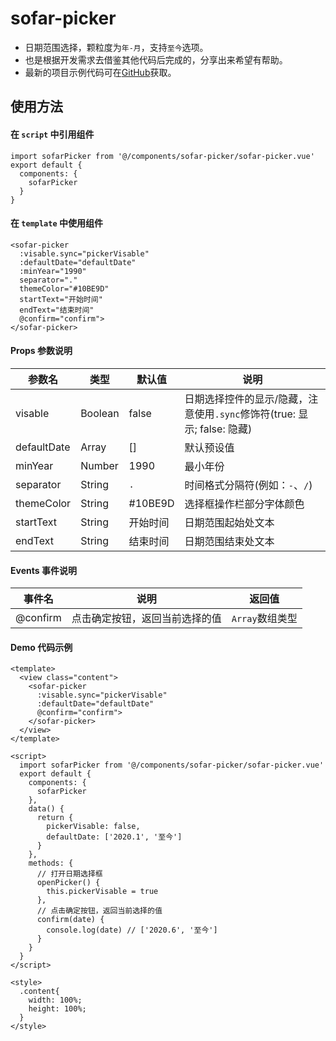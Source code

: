 # sofar-picker

   - 日期范围选择，颗粒度为`年-月`，支持`至今`选项。
   - 也是根据开发需求去借鉴其他代码后完成的，分享出来希望有帮助。
   - 最新的项目示例代码可在[GitHub](https://github.com/iRainy6661/uni-load-refresh)获取。

## 使用方法

#### 在 `script` 中引用组件

```
import sofarPicker from '@/components/sofar-picker/sofar-picker.vue'
export default {
  components: {
    sofarPicker
  }
}
```

#### 在 `template` 中使用组件

```
<sofar-picker
  :visable.sync="pickerVisable"
  :defaultDate="defaultDate"
  :minYear="1990"
  separator="."
  themeColor="#10BE9D"
  startText="开始时间"
  endText="结束时间"
  @confirm="confirm">
</sofar-picker>
```

#### Props 参数说明

| 参数名 | 类型 | 默认值 | 说明 |
| ------ | ------ | ------ | ------ |
| visable | Boolean | false | 日期选择控件的显示/隐藏，注意使用`.sync`修饰符(true: 显示; false: 隐藏) |
| defaultDate | Array | [] | 默认预设值 |
| minYear | Number | 1990 | 最小年份 |
| separator | String | `.` | 时间格式分隔符(例如：`-`、`/`) |
| themeColor | String | #10BE9D | 选择框操作栏部分字体颜色 |
| startText | String | 开始时间 | 日期范围起始处文本 |
| endText | String | 结束时间 | 日期范围结束处文本 |

#### Events 事件说明

| 事件名 | 说明 | 返回值 |
| ------ | ------ | ------ |
| @confirm | 点击确定按钮，返回当前选择的值 | `Array`数组类型 |

#### Demo 代码示例

```
<template>
  <view class="content">
    <sofar-picker
      :visable.sync="pickerVisable"
      :defaultDate="defaultDate"
      @confirm="confirm">
    </sofar-picker>
  </view>
</template>

<script>
  import sofarPicker from '@/components/sofar-picker/sofar-picker.vue'
  export default {
    components: {
      sofarPicker
    },
    data() {
      return {
        pickerVisable: false,
        defaultDate: ['2020.1', '至今']
      }
    },
    methods: {
      // 打开日期选择框
      openPicker() {
        this.pickerVisable = true
      },
      // 点击确定按钮，返回当前选择的值
      confirm(date) {
        console.log(date) // ['2020.6', '至今']
      }
    }
  }
</script>

<style>
  .content{
    width: 100%;
    height: 100%;
  }
</style>
```
